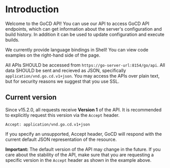 # Introduction

Welcome to the GoCD API! You can use our API to access GoCD API endpoints, which can get information about the server's configuration and build history. In addition it can be used to update configuration and execute builds.

We currently provide language bindings in Shell! You can view code examples on the right-hand side of the page.

All APIs SHOULD be accessed from `https://go-server-url:8154/go/api`. All data SHOULD be sent and recieved as JSON, specifically `application/vnd.go.cd.v1+json`. You may access the APIs over plain text, but for security reasons we suggest that you use SSL.

## Current version

Since v15.2.0,  all requests receive **Version 1** of the API. It is recommended to explicitly request this version via the `Accept` header.

`Accept: application/vnd.go.cd.v1+json`

If you specify an unsupported, Accept header, GoCD will respond with the current default JSON representation of the resource.

<aside class="notice">
  <strong>Important:</strong> The default version of the API may change in the future. If you care about the stability of the API, make sure that you are requesting a specific version in the <code>Accept</code> header as shown in the example above.
</aside>
